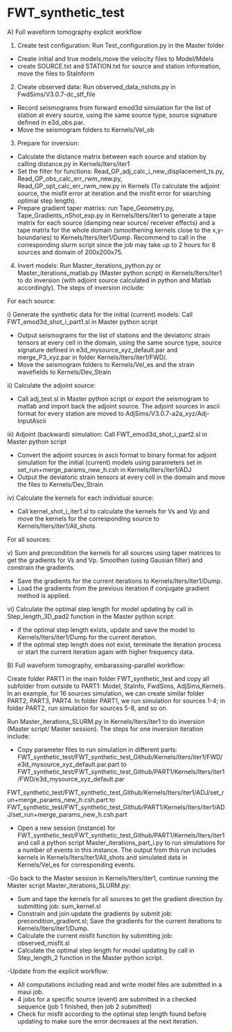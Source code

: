 # FWT_synthetic_test
A) Full waveform tomography explicit workflow

1. Create test configuration: Run Test_configuration.py in the Master folder
- Create initial and true models,move the velocity files to Model/Mdels
- create SOURCE.txt and STATION.txt for source and station information, move the files to StaInform

2. Create observed data: Run observed_data_nshots.py in FwdSims/V3.0.7-dc_stf_file 
- Record seismograms from forward emod3d simulation for the list of station at every source, using the same source type, source signature defined in e3d_obs.par.
- Move the seismogram folders to Kernels/Vel_ob

3. Prepare for inversion:
- Calculate the distance matrix between each source and station by calling distance.py in Kernels/Iters/iter1 
- Set the filter for functions: Read_GP_adj_calc_i_new_displacement_ts.py, Read_GP_obs_calc_err_rwm_new.py,  Read_GP_opt_calc_err_rwm_new.py in Kernels (To calculate the adjoint source, the misfit error at iteration and the misfit error for searching optimal step length).
- Prepare gradient taper matrixs: run Tape_Geometry.py,  Tape_Gradients_nShot_exp.py in Kernels/Iters/iter1 to generate a tape matrix for each source (damping near source/ receiver effects) and a tape matrix for the whole domain (smoothening kernels close to the x,y-boundaries) to Kernels/Iters/iter1/Dump. Recommend to call in the corresponding slurm script since the job may take up to 2 hours for 8 sources and domain of 200x200x75.

4. Invert models: Run Master_iterations_python.py or Master_iterations_matlab.py (Master python script) in Kernels/Iters/iter1 to do inversion (with adjoint source calculated in python and Matlab accordingly). The steps of inversion include:

For each source:

i) Generate the synthetic data for the initial (current) models: Call FWT_emod3d_shot_i_part1.sl in Master python script
  - Output seismograms for the list of stations and the deviatoric strain tensors at every cell in the domain, using the same source type, source signature defined in e3d_mysource_xyz_default.par and merge_P3_xyz.par in folder Kernels/Iters/iter1/FWD/.
  - Move the seismogram folders to Kernels/Vel_es and the strain wavefields to Kernels/Dev_Strain

ii) Calculate the adjoint source:
  - Call adj_test.sl in Master python script or export the seismogram to matlab and import back the adjoint source. The adjoint sources in ascii format for every station are moved to AdjSims/V3.0.7-a2a_xyz/Adj-InputAscii
  
iii) Adjoint (backward) simulation: Call FWT_emod3d_shot_i_part2.sl in Master python script
  - Convert the adjoint sources in ascii format to binary format for adjoint simulation for the initial (current) models using parameters set in set_run+merge_params_new_h.csh in Kernels/Iters/iter1/ADJ
  - Output the deviatoric strain tensors at every cell in the domain and move the files to Kernels/Dev_Strain 

iv) Calculate the kernels for each individual source:
  - Call kernel_shot_i_iter1.sl to calculate the kernels for Vs and Vp and move the kernels for the corresponding source to Kernels/Iters/iter1/All_shots
  
For all sources:

v) Sum and precondition the kernels for all sources using taper matrices to get the gradients for Vs and Vp. Smoothen (using Gausian filter) and constrain the gradients.
  - Save the gradients for the current iterations to Kernels/Iters/iter1/Dump.
  - Load the gradients from the previous iteration if  conjugate gradient method is applied.
  
vi) Calculate the optimal step length for model updating by call in Step_length_3D_pad2 function in the Master python script:
  - if the optimal step length exists, update and save the model to Kernels/Iters/iter1/Dump for the current iteration.
  - if the optimal step length does not exist, terminate the iteration process or start the current iteration again with higher frequency data.
  

B) Full waveform tomography, embarassing-parallel workflow:

   Create folder PART1 in the main folder FWT_synthetic_test and copy all subfolder from outside to PART1: Model, StaInfo, FwdSims, AdjSims,Kernels.
   In an example, for 16 sources simulation, we can create similar folder PART2, PART3, PART4. In folder PART1, we run simulation for sources 1-4; in folder PART2, run simulation for sources 5-8, and so on.
    
   Run Master_iterations_SLURM.py in Kernels/Iters/iter1 to do inversion (Master script/ Master session). The steps for one inversion iteration include: 
- Copy parameter files to run simulation in different parts: 
FWT_synthetic_test/FWT_synthetic_test_Github/Kernels/Iters/iter1/FWD/e3d_mysource_xyz_default.par.part to FWT_synthetic_test/FWT_synthetic_test_Github/PART1/Kernels/Iters/iter1/FWD/e3d_mysource_xyz_default.par

FWT_synthetic_test/FWT_synthetic_test_Github/Kernels/Iters/iter1/ADJ/set_run+merge_params_new_h.csh.part to 
FWT_synthetic_test/FWT_synthetic_test_Github/PART1/Kernels/Iters/iter1/ADJ/set_run+merge_params_new_h.csh.part 

- Open a new session (instance) for FWT_synthetic_test/FWT_synthetic_test_Github/PART1/Kernels/Iters/iter1 and call a python script Master_iterations_part_i.py to run simulations for a number of events in this instance. The output from this run includes kernels in Kernels/Iters/iter1/All_shots and simulated data in Kernels/Vel_es for corresponding events.

-Go back to the Master session in Kernels/Iters/iter1, continue running the Master script Master_iterations_SLURM.py:
  + Sum and tape the kernels for all sources to get the gradient direction by submitting job: sum_kernel.sl   
  + Constrain and join update the gradients by submit job: precondition_gradient.sl; Save the gradients for the current iterations to Kernels/Iters/iter1/Dump.
  + Calculate the current misfit function by submitting job: observed_misfit.sl   
  + Calculate the optimal step length for model updating by call in Step_length_2 function in the Master python script.
 
 -Update from the explicit workflow: 
  + All computations including read and write model files are submitted in a maui job.
  + 4 jobs for a specific source (event) are submitted in a checked sequence (job 1 finished, then job 2 submitted)
  + Check for misfit according to the optimal step length found before updating to make sure the error decreases at the next iteration.
  
  



